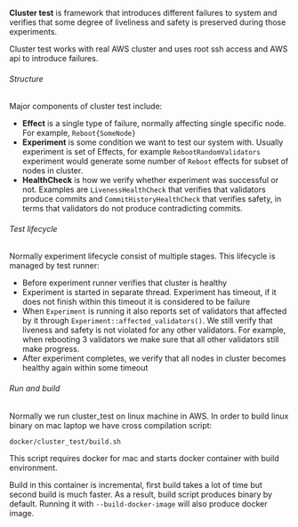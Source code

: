 **Cluster test** is framework that introduces different failures to system and verifies that some degree of liveliness and safety is preserved during those experiments.

Cluster test works with real AWS cluster and uses root ssh access and AWS api to introduce failures.


###### Structure

Major components of cluster test include:
* **Effect** is a single type of failure, normally affecting single specific node. For example, `Reboot{SomeNode}`
* **Experiment** is some condition we want to test our system with. Usually experiment is set of Effects, for example `RebootRandomValidators` experiment would generate some number of `Reboot` effects for subset of nodes in cluster.
* **HealthCheck** is how we verify whether experiment was successful or not. Examples are `LivenessHealthCheck` that verifies that validators produce commits and `CommitHistoryHealthCheck` that verifies safety, in terms that validators do not produce contradicting commits.

###### Test lifecycle

Normally experiment lifecycle consist of multiple stages.
This lifecycle is managed by test runner:
* Before experiment runner verifies that cluster is healthy
* Experiment is started in separate thread. Experiment has timeout, if it does not finish within this timeout it is considered to be failure
* When `Experiment` is running it also reports set of validators that affected by it through `Experiment::affected_validators()`. We still verify that liveness and safety is not violated for any other validators. For example, when rebooting 3 validators we make sure that all other validators still make progress.
* After experiment completes, we verify that all nodes in cluster becomes healthy again within some timeout

###### Run and build

Normally we run cluster_test on linux machine in AWS. In order to build linux binary on mac laptop we have cross compilation script:

`docker/cluster_test/build.sh`

This script requires docker for mac and starts docker container with build environment.

Build in this container is incremental, first build takes a lot of time but second build is much faster.
As a result, build script produces binary by default. Running it with `--build-docker-image` will also produce docker image.
